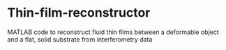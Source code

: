 # Thin-film-reconstructor
MATLAB code to reconstruct fluid thin films between a deformable object and a flat, solid substrate from interferometry data
